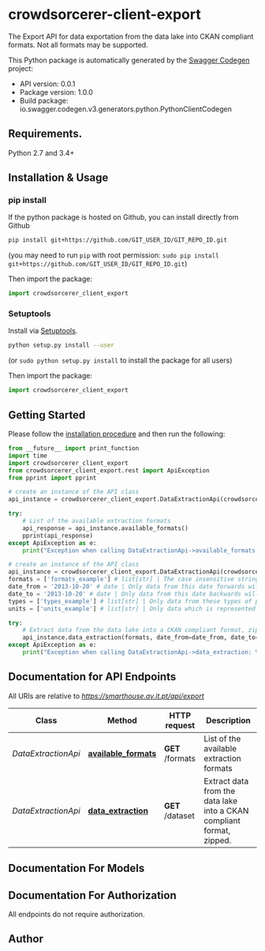 # crowdsorcerer-client-export
The Export API for data exportation from the data lake into CKAN compliant formats. Not all formats may be supported.

This Python package is automatically generated by the [Swagger Codegen](https://github.com/swagger-api/swagger-codegen) project:

- API version: 0.0.1
- Package version: 1.0.0
- Build package: io.swagger.codegen.v3.generators.python.PythonClientCodegen

## Requirements.

Python 2.7 and 3.4+

## Installation & Usage
### pip install

If the python package is hosted on Github, you can install directly from Github

```sh
pip install git+https://github.com/GIT_USER_ID/GIT_REPO_ID.git
```
(you may need to run `pip` with root permission: `sudo pip install git+https://github.com/GIT_USER_ID/GIT_REPO_ID.git`)

Then import the package:
```python
import crowdsorcerer_client_export 
```

### Setuptools

Install via [Setuptools](http://pypi.python.org/pypi/setuptools).

```sh
python setup.py install --user
```
(or `sudo python setup.py install` to install the package for all users)

Then import the package:
```python
import crowdsorcerer_client_export
```

## Getting Started

Please follow the [installation procedure](#installation--usage) and then run the following:

```python
from __future__ import print_function
import time
import crowdsorcerer_client_export
from crowdsorcerer_client_export.rest import ApiException
from pprint import pprint

# create an instance of the API class
api_instance = crowdsorcerer_client_export.DataExtractionApi(crowdsorcerer_client_export.ApiClient(configuration))

try:
    # List of the available extraction formats
    api_response = api_instance.available_formats()
    pprint(api_response)
except ApiException as e:
    print("Exception when calling DataExtractionApi->available_formats: %s\n" % e)

# create an instance of the API class
api_instance = crowdsorcerer_client_export.DataExtractionApi(crowdsorcerer_client_export.ApiClient(configuration))
formats = ['formats_example'] # list[str] | The case insensitive strings representing the dataset's output formats
date_from = '2013-10-20' # date | Only data from this date forwards will be extracted (UTC+0, in ISO 8601 format), inclusive (optional)
date_to = '2013-10-20' # date | Only data from this date backwards will be extracted (UTC+0, in ISO 8601 format), inclusive (optional)
types = ['types_example'] # list[str] | Only data from these types of producer will be extracted (e.g. sensor) (optional)
units = ['units_example'] # list[str] | Only data which is represented in the specified units of measurement will be extracted (e.g. GHz) (optional)

try:
    # Extract data from the data lake into a CKAN compliant format, zipped.
    api_instance.data_extraction(formats, date_from=date_from, date_to=date_to, types=types, units=units)
except ApiException as e:
    print("Exception when calling DataExtractionApi->data_extraction: %s\n" % e)
```

## Documentation for API Endpoints

All URIs are relative to *https://smarthouse.av.it.pt/api/export*

Class | Method | HTTP request | Description
------------ | ------------- | ------------- | -------------
*DataExtractionApi* | [**available_formats**](docs/DataExtractionApi.md#available_formats) | **GET** /formats | List of the available extraction formats
*DataExtractionApi* | [**data_extraction**](docs/DataExtractionApi.md#data_extraction) | **GET** /dataset | Extract data from the data lake into a CKAN compliant format, zipped.

## Documentation For Models


## Documentation For Authorization

 All endpoints do not require authorization.


## Author


